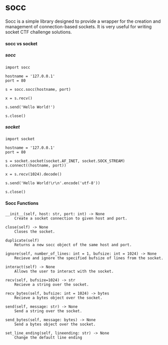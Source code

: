 # socc

Socc is a simple library designed to provide a wrapper for the creation and management of connection-based sockets.
It is very useful for writing socket CTF challenge solutions.

#### socc vs socket

##### socc
```python3
import socc

hostname = '127.0.0.1'
port = 80

s = socc.socc(hostname, port)

x = s.recv()

s.send('Hello World!')

s.close()
```

##### socket
```python3
import socket

hostname = '127.0.0.1'
port = 80

s = socket.socket(socket.AF_INET, socket.SOCK_STREAM)
s.connect((hostname, port))

x = s.recv(1024).decode()

s.send('Hello World!\r\n'.encode('utf-8'))

s.close()
```

#### Socc Functions

```
__init__(self, host: str, port: int) -> None
    Create a socket connection to given host and port.

close(self) -> None
    Closes the socket.

duplicate(self)
    Returns a new socc object of the same host and port.

ignore(self, number_of_lines: int = 1, bufsize: int = 1024) -> None
    Recieve and ignore the specified bufsize of lines from the socket.

interact(self) -> None
    Allows the user to interact with the socket.

recv(self, bufsize=1024) -> str
    Recieve a string over the socket.

recv_bytes(self, bufsize: int = 1024) -> bytes
    Recieve a bytes object over the socket.

send(self, message: str) -> None
    Send a string over the socket.

send_bytes(self, message: bytes) -> None
    Send a bytes object over the socket.

set_line_ending(self, lineending: str) -> None
    Change the default line ending
```
